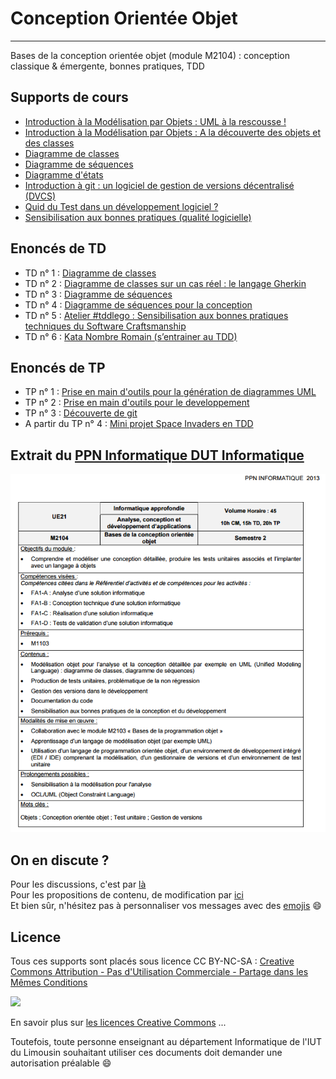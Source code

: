 # Conception Orientée Objet
---
Bases de la conception orientée objet (module M2104) : conception classique & émergente, bonnes pratiques, TDD

## Supports de cours

- [Introduction à la Modélisation par Objets : UML à la rescousse !](slides/1_IntroductionModelisationObjet_UML.pdf)  
- [Introduction à la Modélisation par Objets : A la découverte des objets et des classes](slides/2_IntroductionModelisationObjet_DecouverteClassesObjet.pdf)   
- [Diagramme de classes](slides/3_DiagrammesDeClasses.pdf)  
- [Diagramme de séquences](slides/4_DiagrammesDeSequence.pdf) 
- [Diagramme d'états](slides/5_DiagrammesEtat.pdf) 
- [Introduction à git : un logiciel de gestion de versions décentralisé (DVCS)](slides/6_GestionnaireDeVersion_Git.pdf)
- [Quid du Test dans un développement logiciel ?](slides/7_Tests.pdf)  
- [Sensibilisation aux bonnes pratiques (qualité logicielle)](slides/8_QualiteLogicielle_CleanCode.pdf) 



## Enoncés de TD

- TD n° 1 : [Diagramme de classes](TD/M2104_DiagrammeClasses.pdf)
- TD n° 2 : [Diagramme de classes sur un cas réel : le langage Gherkin](https://github.com/iblasquez/tuto_bdd_gherkin)  
- TD n° 3 : [Diagramme de séquences](TD/M2104_DiagrammeSequences.pdf) 
- TD n° 4 : [Diagramme de séquences pour la conception](TD/M2104_DiagrammeSequencePourLaConception.pdf) 
- TD n° 5 : [Atelier #tddlego : Sensibilisation aux bonnes pratiques techniques du Software Craftsmanship](https://github.com/iblasquez/atelier-bonnes-pratiques-tdd-lego) 
- TD n° 6 : [Kata Nombre Romain (s’entrainer au TDD)](TD/M2104_KataNombreRomain.pdf) 

## Enoncés de TP

- TP n° 1 : [Prise en main d'outils pour la génération de diagrammes UML](TP/M2104_TP1_OutilsUML.md) 
- TP n° 2 : [Prise en main d'outils pour le developpement](TP/M2104_TP2_OutilsDeveloppement.md)  
- TP n° 3 : [Découverte de git](TP/M2104_TP3_Git_Egit.md)
- A partir du TP n° 4 : [Mini projet Space Invaders en TDD](https://github.com/iblasquez/tdd_spaceInvaders)

## Extrait du [PPN Informatique DUT Informatique](https://cache.media.enseignementsup-recherche.gouv.fr/file/25/09/7/PPN_INFORMATIQUE_256097.pdf)

![M2104 : Extrait PNN DUT Informatique](ressources/M2104_PPN_DUTInformatique.png)

## On en discute ?
Pour les discussions, c'est par [là](https://github.com/iblasquez/enseignement-iut-m2104/issues)  
Pour les propositions de contenu, de modification par [ici](https://github.com/iblasquez/enseignement-iut-m2104/pulls)  
Et bien sûr, n'hésitez pas à personnaliser vos messages avec des [emojis](http://www.webpagefx.com/tools/emoji-cheat-sheet/) :smile:

Licence
-------

Tous ces supports sont placés sous licence CC BY-NC-SA :  [Creative Commons
Attribution - Pas d'Utilisation Commerciale - Partage dans les Mêmes Conditions](https://creativecommons.org/licenses/by-nc-sa/4.0/)

<img src="https://licensebuttons.net/l/by-nc-sa/3.0/88x31.png" width="100">

En savoir plus sur [les licences Creative Commons](https://creativecommons.org/licenses/?lang=fr-FR) ...

Toutefois, toute personne enseignant au département Informatique de l'IUT du Limousin souhaitant utiliser ces documents doit demander une autorisation préalable :smile:

